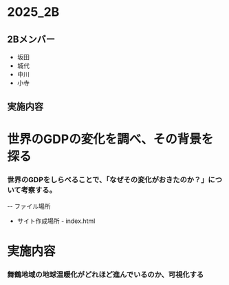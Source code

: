 # 2025_2B

## 2Bメンバー
- 坂田
- 城代
- 中川
- 小寺
## 実施内容
# 世界のGDPの変化を調べ、その背景を探る
### 世界のGDPをしらべることで、「なぜその変化がおきたのか？」について考察する。
--
ファイル場所
- サイト作成場所 - index.html

# 実施内容
### 舞鶴地域の地球温暖化がどれほど進んでいるのか、可視化する
